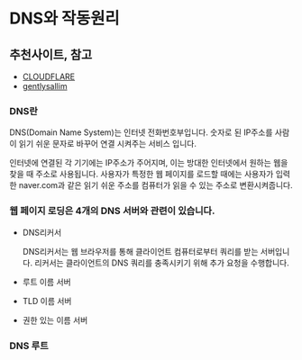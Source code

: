 # DNS와 작동원리

## 추천사이트, 참고

- [CLOUDFLARE](https://www.cloudflare.com/ko-kr/learning/dns/what-is-dns/)
- [gentlysallim](https://gentlysallim.com/dns%EB%9E%80-%EB%AD%90%EA%B3%A0-%EB%84%A4%EC%9E%84%EC%84%9C%EB%B2%84%EB%9E%80-%EB%AD%94%EC%A7%80-%EA%B0%9C%EB%85%90%EC%A0%95%EB%A6%AC/)

### DNS란

DNS(Domain Name System)는 인터넷 전화번호부입니다.  숫자로 된 IP주소를 사람이 읽기 쉬운 문자로 바꾸어 연결 시켜주는 서비스 입니다.

인터넷에 연결된 각 기기에는 IP주소가 주어지며, 이는 방대한 인터넷에서 원하는 웹을 찾을 때 주소로 사용됩니다. 사용자가 특정한 웹 페이지를 로드할 때에는 사용자가 입력한 naver.com과 같은 읽기 쉬운 주소를 컴퓨터가 읽을 수 있는 주소로 변환시켜줍니다. 

### 웹 페이지 로딩은 4개의 DNS 서버와 관련이 있습니다.

- DNS리커서

  DNS리커서는 웹 브라우저를 통해 클라이언트 컴퓨터로부터 쿼리를 받는 서버입니다. 
  리커서는 클라이언트의 DNS 쿼리를 충족시키기 위해  추가 요청을 수행합니다.

- 루트 이름 서버
  
- TLD 이름 서버

- 권한 있는 이름 서버

### DNS 루트



